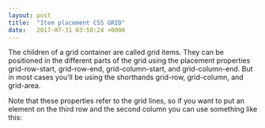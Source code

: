 ```yaml
---
layout: post
title:  "Item placement CSS GRID"
date:   2017-07-31 03:50:24 +0000
---
```



The children of a grid container are called grid items. They can be positioned in the different parts of the grid using the placement properties grid-row-start, grid-row-end, grid-column-start, and grid-column-end. But in most cases you’ll be using the shorthands grid-row, grid-column, and grid-area.

Note that these properties refer to the grid lines, so if you want to put an element on the third row and the second column you can use something like this:
